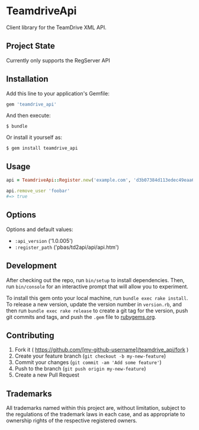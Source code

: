 # TeamdriveApi

Client library for the TeamDrive XML API.

## Project State

Currently only supports the RegServer API

## Installation

Add this line to your application's Gemfile:

```ruby
gem 'teamdrive_api'
```

And then execute:

    $ bundle

Or install it yourself as:

    $ gem install teamdrive_api

## Usage

```ruby
api = TeamdriveApi::Register.new('example.com', 'd3b07384d113edec49eaa6238ad5ff00', '1.0.005')

api.remove_user 'foobar'
#=> true
```

## Options

Options and default values:

- `:api_version` ('1.0.005')
- `:register_path` ('pbas/td2api/api/api.htm')

## Development

After checking out the repo, run `bin/setup` to install dependencies. Then, run `bin/console` for an interactive prompt that will allow you to experiment.

To install this gem onto your local machine, run `bundle exec rake install`. To release a new version, update the version number in `version.rb`, and then run `bundle exec rake release` to create a git tag for the version, push git commits and tags, and push the `.gem` file to [rubygems.org](https://rubygems.org).

## Contributing

1. Fork it ( https://github.com/[my-github-username]/teamdrive_api/fork )
2. Create your feature branch (`git checkout -b my-new-feature`)
3. Commit your changes (`git commit -am 'Add some feature'`)
4. Push to the branch (`git push origin my-new-feature`)
5. Create a new Pull Request

## Trademarks

All trademarks named within this project are, without limitation, subject to the regulations of the trademark laws in each case, and as appropriate to ownership rights of the respective registered owners.
